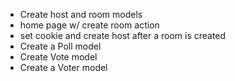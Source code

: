 - Create host and room models
- home page w/ create room action
- set cookie and create host after a room is created
- Create a Poll model
- Create Vote model
- Create a Voter model

